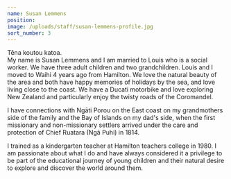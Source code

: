 ```yaml
---
name: Susan Lemmens
position:
image: /uploads/staff/susan-lemmens-profile.jpg
sort_number: 3
---
```


Tēna koutou katoa.<br>My name is Susan Lemmens and I am married to Louis who is a social worker. We have three adult children and two grandchildren. Louis and I moved to Waihi 4 years ago from Hamilton. We love the natural beauty of the area and both have happy memories of holidays by the sea, and love living close to the coast. We have a Ducati motorbike and love exploring New Zealand and particularly enjoy the twisty roads of the Coromandel.

I have connections with Ngāti Porou on the East coast on my grandmothers side of the family and the Bay of Islands on my dad's side, when the first missionary and non-missionary settlers arrived under the care and protection of Chief Ruatara (Ngā Puhi) in 1814.

I trained as a kindergarten teacher at Hamilton teachers college in 1980. I am passionate about what I do and have always considered it a privilege to be part of the educational journey of young children and their natural desire to explore and discover the world around them.<br>